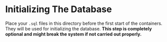 # Initializing The Database

Place your `.sql` files in this directory before the first start of the containers. They will be used for initializing the database. **This step is completely optional and might break the system if not carried out properly.**
